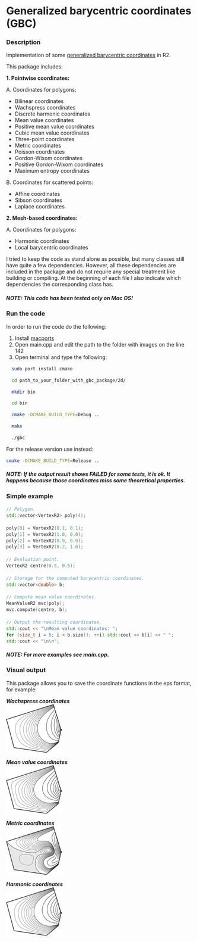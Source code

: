 # Generalized barycentric coordinates (GBC)

### Description

Implementation of some [generalized barycentric coordinates](http://www.inf.usi.ch/hormann/barycentric/index.html) in R2.

This package includes:

__1. Pointwise coordinates:__

A. Coordinates for polygons:
  * Bilinear coordinates
  * Wachspress coordinates
  * Discrete harmonic coordinates
  * Mean value coordinates
  * Positive mean value coordinates
  * Cubic mean value coordinates
  * Three-point coordinates
  * Metric coordinates
  * Poisson coordinates
  * Gordon-Wixom coordinates
  * Positive Gordon-Wixom coordinates
  * Maximum entropy coordinates
    
B. Coordinates for scattered points:
  * Affine coordinates
  * Sibson coordinates
  * Laplace coordinates

__2. Mesh-based coordinates:__

A. Coordinates for polygons:
  * Harmonic coordinates
  * Local barycentric coordinates

I tried to keep the code as stand alone as possible, but many classes still have quite a few dependencies. However, all these dependencies are included in the package and do not require any special treatment like building or compiling. At the beginning of each file I also indicate which dependencies the corresponding class has.

##### NOTE: This code has been tested only on Mac OS!

### Run the code

In order to run the code do the following:

1. Install [macports](https://www.macports.org/install.php)
2. Open main.cpp and edit the path to the folder with images on the line 142
3. Open terminal and type the following:

```bash
  sudo port install cmake
```
```bash
  cd path_to_your_folder_with_gbc_package/2d/
```
```bash
  mkdir bin
```
```bash
  cd bin
```
```bash
  cmake -DCMAKE_BUILD_TYPE=Debug ..
```
```bash
  make
```
```bash
  ./gbc
```

For the release version use instead: 

```bash
cmake -DCMAKE_BUILD_TYPE=Release ..
```

##### NOTE: If the output result shows FAILED for some tests, it is ok. It happens because those coordinates miss some theoretical properties.

### Simple example

```C++
// Polygon.
std::vector<VertexR2> poly(4);

poly[0] = VertexR2(0.1, 0.1);
poly[1] = VertexR2(1.0, 0.0);
poly[2] = VertexR2(0.9, 0.9);
poly[3] = VertexR2(0.2, 1.0);

// Evaluation point.
VertexR2 centre(0.5, 0.5);

// Storage for the computed barycentric coordinates.
std::vector<double> b;

// Compute mean value coordinates.
MeanValueR2 mvc(poly);
mvc.compute(centre, b);

// Output the resulting coordinates.
std::cout << "\nMean value coordinates: ";
for (size_t i = 0; i < b.size(); ++i) std::cout << b[i] << " ";
std::cout << "\n\n";
```

##### NOTE: For more examples see main.cpp.

### Visual output

This package allows you to save the coordinate functions in the eps format, for example:

**_Wachspress coordinates_**  
![Wachspress coordinates](2d/examples/WachspressR2.png)

**_Mean value coordinates_**  
![Mean value coordinates](2d/examples/MeanValueR2.png)

**_Metric coordinates_**  
![Metric coordinates](2d/examples/MetricR2.png)

**_Harmonic coordinates_**  
![Harmonic coordinates](2d/examples/HarmonicR2.png)

